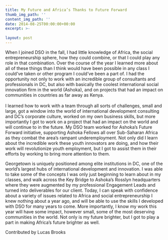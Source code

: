 ```yaml
---
title: My Future and Africa’s Thanks to Future Forward
thumb_img_path: ''
content_img_path: ''
date: 2014-08-25T00:00:00+00:00
excerpt: >-
  
layout: post
---
```

<div class="paragraph" style="text-align:left;">
  When I joined DSO in the fall, I had little knowledge of Africa, the social entrepreneurship sphere, how they could combine, or that I could play any role in that combination. Over the course of the year I learned more about all of these things than I think would have been possible in any class I could’ve taken or other program I could’ve been a part of. I had the opportunity not only to work with an incredible group of consultants and professionals in DC, but also with basically the coolest international social innovation firm in the world (Ashoka), and on projects that had an impact on communities in countries as far away as Kenya.<br /><span style=""></span><br />I learned how to work with a team through all sorts of challenges, small and large, got a window into the world of international development consulting and DC’s corporate culture, worked on my own business skills, but more importantly I got to work on a project that had an impact on the world and will continue to in the future. My DSO team worked for Ashoka’s Future Forward initiative, supporting Ashoka Fellows all over Sub-Saharan Africa as they combat the area’s rampant underemployment. Not only did I learn about the incredible work these youth innovators are doing, and how their work will revolutionize youth employment, but I got to assist them in their efforts by working to bring more attention to them.</p> 
  
  <p>
    Georgetown is uniquely positioned among elite institutions in DC, one of the world’s largest hubs of international development and innovation. I was able to take some of the concepts I was only just beginning to learn about in my classes, and walk across the Key Bridge to Ashoka’s Rosslyn headquarters where they were augmented by my professional Engagement Leads and turned into deliverables for our client. Today, I can speak with confidence about a variety of issues related to Africa and social entrepreneurship I knew nothing about a year ago, and will be able to use the skills I developed with DSO for many years to come. More importantly, I know my work this year will have some impact, however small, some of the most deserving communities in the world. Not only is my future brighter, but I got to play a part in making Africa’s future brighter as well.
  </p>
  
  <p>
    Contributed by Lucas Brooks <br /><span style=""></span><br /><span style=""></span> </div>